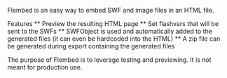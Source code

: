 Flembed is an easy way to embed SWF and image files in an HTML file.

Features
** Preview the resulting HTML page
** Set flashvars that will be sent to the SWFs
** SWFObject is used and automatically added to the generated files (it can even be hardcoded into the HTML)
** A zip file can be generated during export containing the generated files

The purpose of Flembed is to leverage testing and previewing. It is not meant for production use. 
